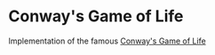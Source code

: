 # Conway's Game of Life

Implementation of the famous [Conway's Game of Life](https://en.wikipedia.org/wiki/Conway%27s_Game_of_Life)
